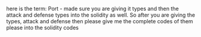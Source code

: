 here is the term: Port - made sure you are giving it types and then the attack and defense types into the solidity as well. So after you are giving the types, attack and defense then please give me the complete codes of them please into the solidity codes 
